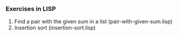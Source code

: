 
### Exercises in LISP

1. Find a pair with the given sum in a list (pair-with-given-sum.lisp)
2. Insertion sort (insertion-sort.lisp)
